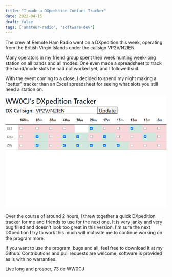 ```yaml
---
title: "I made a DXpedition Contact Tracker"
date: 2022-04-15
draft: false
tags: ['amateur-radio', 'software-dev']
---
```


The crew at Remote Ham Radio went on a DXpedition this week, operating from the British Virgin Islands under the callsign VP2V/N2IEN.

Many operators in my friend group spent their week hunting week-long station on all bands and all modes. One even made a spreadsheet to track the band/mode slots he had not worked yet, and I followed suit.

With the event coming to a close, I decided to spend my night making a "better" tracker than an Excel spreadsheet for seeing what slots you still need a station on.

![screenshot of table in tracking program](WW0CJ-DXpedition-Tracker_Alpha.png)

Over the course of around 2 hours, I threw together a quick DXpedition tracker for me and friends to use for the next one. It is very janky and very bug filled and doesn't look too great in this version. I'm sure the next DXpedition I try to work this much will motivate me to continue working on the program more.

If you want to use the program, bugs and all, feel free to download it at my Github. Contributions and pull requests are welcome, software is provided as is with no warranties.

Live long and prosper, 73 de WW0CJ
